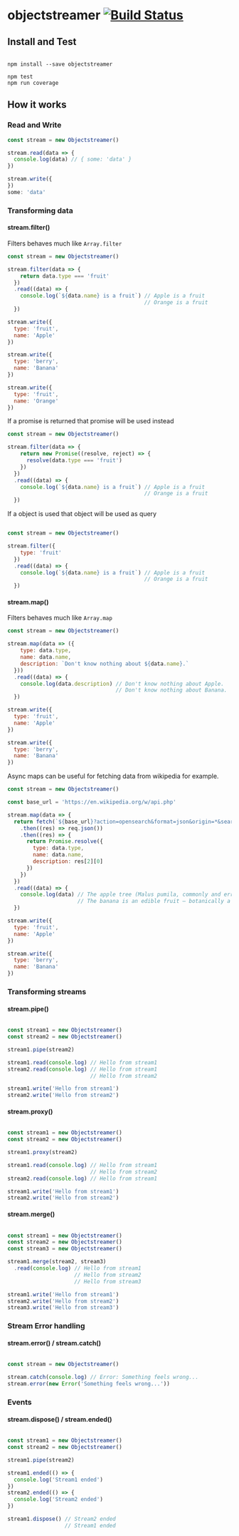 # objectstreamer [![Build Status](https://travis-ci.org/johan-olsson/ObjectStream.svg?branch=master)](https://travis-ci.org/johan-olsson/ObjectStream)

## Install and Test

```shell

npm install --save objectstreamer

npm test
npm run coverage
```

## How it works

### Read and Write

```javascript
const stream = new Objectstreamer()

stream.read(data => {
  console.log(data) // { some: 'data' }
})

stream.write({
})
some: 'data'
```

### Transforming data

#### stream.filter()

Filters behaves much like `Array.filter`

```javascript
const stream = new Objectstreamer()

stream.filter(data => {
    return data.type === 'fruit'
  })
  .read((data) => {
    console.log(`${data.name} is a fruit`) // Apple is a fruit
                                           // Orange is a fruit
  })

stream.write({
  type: 'fruit',
  name: 'Apple'
})

stream.write({
  type: 'berry',
  name: 'Banana'
})

stream.write({
  type: 'fruit',
  name: 'Orange'
})
```

If a promise is returned that promise will be used instead

```javascript
const stream = new Objectstreamer()

stream.filter(data => {
    return new Promise((resolve, reject) => {
      resolve(data.type === 'fruit')
    })
  })
  .read((data) => {
    console.log(`${data.name} is a fruit`) // Apple is a fruit
                                           // Orange is a fruit
  })
```

If a object is used that object will be used as query

```javascript

const stream = new Objectstreamer()

stream.filter({
    type: 'fruit'
  })
  .read((data) => {
    console.log(`${data.name} is a fruit`) // Apple is a fruit
                                           // Orange is a fruit
  })

```

#### stream.map()

Filters behaves much like `Array.map`

```javascript
const stream = new Objectstreamer()

stream.map(data => ({
    type: data.type,
    name: data.name,
    description: `Don't know nothing about ${data.name}.`
  }))
  .read((data) => {
    console.log(data.description) // Don't know nothing about Apple.
                                  // Don't know nothing about Banana.
  })

stream.write({
  type: 'fruit',
  name: 'Apple'
})

stream.write({
  type: 'berry',
  name: 'Banana'
})
```

Async maps can be useful for fetching data from wikipedia for example.

```javascript
const stream = new Objectstreamer()

const base_url = 'https://en.wikipedia.org/w/api.php'

stream.map(data => {
  return fetch(`${base_url}?action=opensearch&format=json&origin=*&search=${data.name}`)
    .then((res) => req.json())
    .then((res) => {
      return Promise.resolve({
        type: data.type,
        name: data.name,
        description: res[2][0]
      })
    })
  })
  .read((data) => {
    console.log(data) // The apple tree (Malus pumila, commonly and erroneously called Malus domestica) is a deciduous tree in the rose family best known for its sweet, pomaceous fruit, the apple.
                      // The banana is an edible fruit – botanically a berry – produced by several kinds of large herbaceous flowering plants in the genus Musa.
  })

stream.write({
  type: 'fruit',
  name: 'Apple'
})

stream.write({
  type: 'berry',
  name: 'Banana'
})

```

### Transforming streams

#### stream.pipe()

```javascript

const stream1 = new Objectstreamer()
const stream2 = new Objectstreamer()

stream1.pipe(stream2)

stream1.read(console.log) // Hello from stream1
stream2.read(console.log) // Hello from stream1
                          // Hello from stream2

stream1.write('Hello from stream1')
stream2.write('Hello from stream2')

```

#### stream.proxy()

```javascript

const stream1 = new Objectstreamer()
const stream2 = new Objectstreamer()

stream1.proxy(stream2)

stream1.read(console.log) // Hello from stream1
                          // Hello from stream2
stream2.read(console.log) // Hello from stream1

stream1.write('Hello from stream1')
stream2.write('Hello from stream2')

```

#### stream.merge()

```javascript

const stream1 = new Objectstreamer()
const stream2 = new Objectstreamer()
const stream3 = new Objectstreamer()

stream1.merge(stream2, stream3)
  .read(console.log) // Hello from stream1
                     // Hello from stream2
                     // Hello from stream3

stream1.write('Hello from stream1')
stream2.write('Hello from stream2')
stream3.write('Hello from stream3')

```

### Stream Error handling

#### stream.error() / stream.catch()

```javascript

const stream = new Objectstreamer()

stream.catch(console.log) // Error: Something feels wrong...
stream.error(new Error('Something feels wrong...'))


```


### Events

#### stream.dispose() / stream.ended()

```javascript

const stream1 = new Objectstreamer()
const stream2 = new Objectstreamer()

stream1.pipe(stream2)

stream1.ended(() => {
  console.log('Stream1 ended')
})
stream2.ended(() => {
  console.log('Stream2 ended')
})

stream1.dispose() // Stream2 ended
                  // Stream1 ended


```
